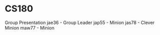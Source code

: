CS180
=====

Group Presentation
jae36 - Group Leader
jap55 - Minion
jas78 - Clever Minion
maw77 - Minion
